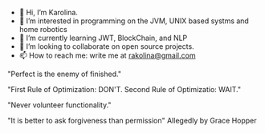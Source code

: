 - 👋 Hi, I’m Karolina.
- 👀 I’m interested in programming on the JVM, UNIX based systms and home robotics
- 🌱 I’m currently learning JWT, BlockChain, and NLP
- 💞️ I’m looking to collaborate on open source projects.
- 📫 How to reach me: write me at rakolina@gmail.com


"Perfect is the enemy of finished." 

"First Rule of Optimization: DON'T. 
Second Rule of Optimizatio: WAIT."

"Never volunteer functionality."

"It is better to ask forgiveness than permission" Allegedly by Grace Hopper




<!---
rakolina/rakolina is a ✨ special ✨ repository because its `README.md` (this file) appears on your GitHub profile.
You can click the Preview link to take a look at your changes.
--->
